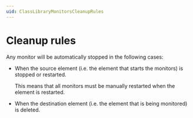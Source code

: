 ```yaml
---
uid: ClassLibraryMonitorsCleanupRules
---
```


# Cleanup rules

Any monitor will be automatically stopped in the following cases:

- When the source element (i.e. the element that starts the monitors) is stopped or restarted.

  This means that all monitors must be manually restarted when the element is restarted.
- When the destination element (i.e. the element that is being monitored) is deleted.
